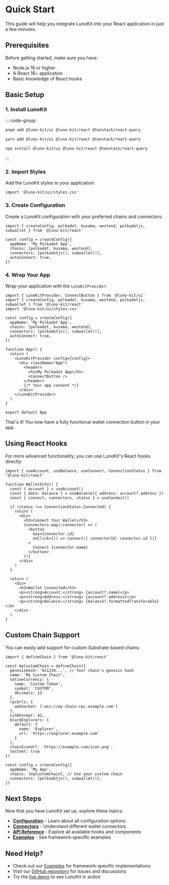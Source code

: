 # Quick Start

This guide will help you integrate LunoKit into your React application in just a few minutes.

## Prerequisites

Before getting started, make sure you have:

- Node.js 16 or higher
- A React 18+ application
- Basic knowledge of React hooks

## Basic Setup

### 1. Install LunoKit

::: code-group

```bash [pnpm]
pnpm add @luno-kit/ui @luno-kit/react @tanstack/react-query
```

```bash [yarn]
yarn add @luno-kit/ui @luno-kit/react @tanstack/react-query
```

```bash [npm]
npm install @luno-kit/ui @luno-kit/react @tanstack/react-query
```

:::

### 2. Import Styles

Add the LunoKit styles to your application:

```tsx
import '@luno-kit/ui/styles.css'
```

### 3. Create Configuration

Create a LunoKit configuration with your preferred chains and connectors:

```tsx
import { createConfig, polkadot, kusama, westend, polkadotjs, subwallet } from '@luno-kit/react'

const config = createConfig({
  appName: 'My Polkadot App',
  chains: [polkadot, kusama, westend],
  connectors: [polkadotjs(), subwallet()],
  autoConnect: true,
})
```

### 4. Wrap Your App

Wrap your application with the `LunoKitProvider`:

```tsx
import { LunoKitProvider, ConnectButton } from '@luno-kit/ui'
import { createConfig, polkadot, kusama, westend, polkadotjs, subwallet } from '@luno-kit/react'
import '@luno-kit/ui/styles.css'

const config = createConfig({
  appName: 'My Polkadot App',
  chains: [polkadot, kusama, westend],
  connectors: [polkadotjs(), subwallet()],
  autoConnect: true,
})

function App() {
  return (
    <LunoKitProvider config={config}>
      <div className="App">
        <header>
          <h1>My Polkadot App</h1>
          <ConnectButton />
        </header>
        {/* Your app content */}
      </div>
    </LunoKitProvider>
  )
}

export default App
```

That's it! You now have a fully functional wallet connection button in your app.

## Using React Hooks

For more advanced functionality, you can use LunoKit's React hooks directly:

```tsx
import { useAccount, useBalance, useConnect, ConnectionStatus } from '@luno-kit/react'

function WalletInfo() {
  const { account } = useAccount()
  const { data: balance } = useBalance({ address: account?.address })
  const { connect, connectors, status } = useConnect()

  if (status !== ConnectionStatus.Connected) {
    return (
      <div>
        <h3>Connect Your Wallet</h3>
        {connectors.map((connector) => (
          <button
            key={connector.id}
            onClick={() => connect({ connectorId: connector.id })}
          >
            Connect {connector.name}
          </button>
        ))}
      </div>
    )
  }

  return (
    <div>
      <h3>Wallet Connected</h3>
      <p><strong>Account:</strong> {account?.name}</p>
      <p><strong>Address:</strong> {account?.address}</p>
      <p><strong>Balance:</strong> {balance?.formattedTransferable}</p>
    </div>
  )
}
```

## Custom Chain Support

You can easily add support for custom Substrate-based chains:

```tsx
import { defineChain } from '@luno-kit/react'

const myCustomChain = defineChain({
  genesisHash: '0x1234...', // Your chain's genesis hash
  name: 'My Custom Chain',
  nativeCurrency: { 
    name: 'Custom Token', 
    symbol: 'CUSTOM', 
    decimals: 12 
  },
  rpcUrls: { 
    webSocket: ['wss://my-chain-rpc.example.com'] 
  },
  ss58Format: 42,
  blockExplorers: { 
    default: { 
      name: 'Explorer', 
      url: 'https://explorer.example.com' 
    } 
  },
  chainIconUrl: 'https://example.com/icon.png',
  testnet: true
})

const config = createConfig({
  appName: 'My App',
  chains: [myCustomChain], // Use your custom chain
  connectors: [polkadotjs(), subwallet()],
})
```

## Next Steps

Now that you have LunoKit set up, explore these topics:

- **[Configuration](/guide/configuration)** - Learn about all configuration options
- **[Connectors](/guide/connectors)** - Understand different wallet connectors
- **[API Reference](/api/)** - Explore all available hooks and components
- **[Examples](/examples/)** - See framework-specific examples

## Need Help?

- Check out our [Examples](/examples/) for framework-specific implementations
- Visit our [GitHub repository](https://github.com/Luno-lab/LunoKit) for issues and discussions
- Try the [live demo](https://demo.lunolab.xyz/) to see LunoKit in action